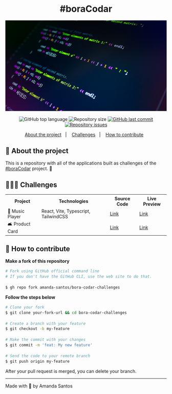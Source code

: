 <h1 align="center">
  #boraCodar
</h1>

<img src="assets/cover.png" alt="" />

<p align="center">
  <img alt="GitHub top language" src="https://img.shields.io/github/languages/top/amanda-santos/bora-codar-challenges">

  <img alt="Repository size" src="https://img.shields.io/github/repo-size/amanda-santos/bora-codar-challenges">

  <a href="https://github.com/amanda-santos/bora-codar-challenges/commits/master">
    <img alt="GitHub last commit" src="https://img.shields.io/github/last-commit/amanda-santos/bora-codar-challenges">
  </a>

  <a href="https://github.com/amanda-santos/bora-codar-challenges/issues">
    <img alt="Repository issues" src="https://img.shields.io/github/issues/amanda-santos/bora-codar-challenges">
  </a>
</p>

<p align="center">
  <a href="#-about-the-project">About the project</a>&nbsp;&nbsp;&nbsp;|&nbsp;&nbsp;&nbsp;
  <a href="#-challenges">Challenges</a>&nbsp;&nbsp;&nbsp;|&nbsp;&nbsp;&nbsp;
  <a href="#-how-to-contribute">How to contribute</a>&nbsp;&nbsp;&nbsp;
</p>

## 📝 About the project

<p>This is a repository with all of the applications built as challenges of the <a href="https://boracodar.dev/">#boraCodar</a> project. 🚀
</p>

## 👩🏻‍💻 Challenges

<table>
  <tr>
    <th>Project</th>
    <th>Technologies</th>
    <th>Source Code</th>
    <th>Live Preview</th>
  </tr>

  <tr>
    <td>🎵 Music Player</td>
    <td>React, Vite, Typescript, TailwindCSS</td>
    <td>
      <a href="./music-player" target="_blank">
        Link
      </a>
    </td>
    <td>
      <a href="https://bora-codar-1-music-player.vercel.app/" target="_blank">
        Link
      </a>
    </td>
  </tr>

  <tr>
    <td>🛋️ Product Card</td>
    <td></td>
    <td>
      <a href="" target="_blank">
        Link
      </a>
    </td>
    <td>
      <a href="" target="_blank">
        Link
      </a>
    </td>
  </tr>
</table>

## 🤔 How to contribute

**Make a fork of this repository**

```bash
# Fork using GitHub official command line
# If you don't have the GitHub CLI, use the web site to do that.

$ gh repo fork amanda-santos/bora-codar-challenges
```

**Follow the steps below**

```bash
# Clone your fork
$ git clone your-fork-url && cd bora-codar-challenges

# Create a branch with your feature
$ git checkout -b my-feature

# Make the commit with your changes
$ git commit -m 'feat: My new feature'

# Send the code to your remote branch
$ git push origin my-feature
```

After your pull request is merged, you can delete your branch.

---

Made with 💜 by Amanda Santos
